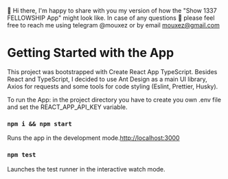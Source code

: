 👋 Hi there,
I'm happy to share with you my version of how the "Show 1337 FELLOWSHIP App" might look like.
In case of any questions 💬 please feel free to reach me using telegram @mouxez or by email mouxez@gmail.com

# Getting Started with the App
This project was bootstrapped with Create React App TypeScript.
Besides React and TypeScript, I decided to use Ant Design as a main UI library, Axios for requests and some tools for code styling (Eslint, Prettier, Husky).

To run the App:
 in the project directory you have to create you own .env file and set the REACT_APP_API_KEY variable. 
### `npm i && npm start`
Runs the app in the development mode.[http://localhost:3000](http://localhost:3000)

### `npm test`
Launches the test runner in the interactive watch mode.